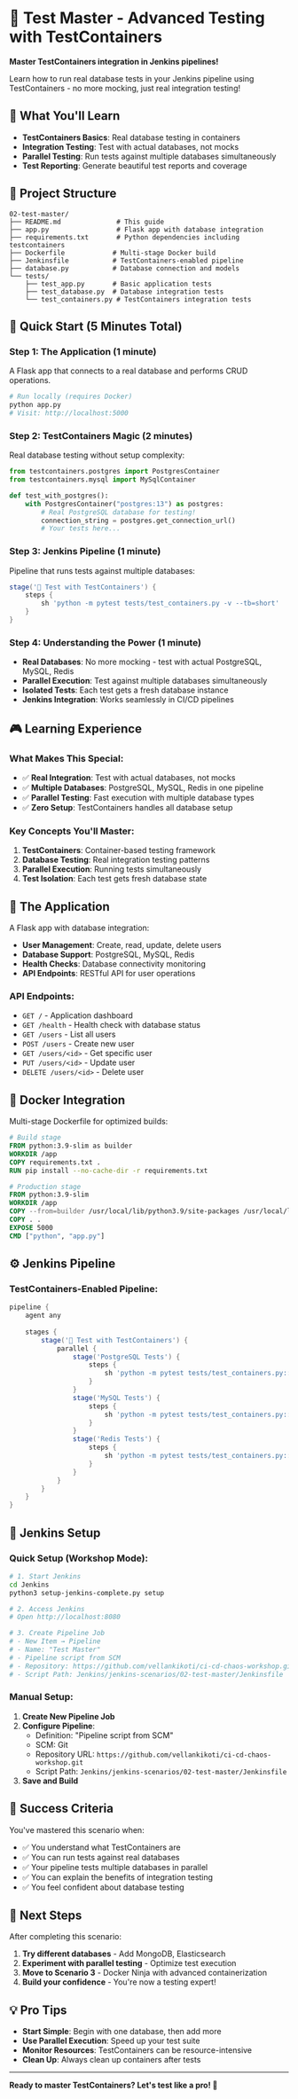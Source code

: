 # 🧪 Test Master - Advanced Testing with TestContainers

**Master TestContainers integration in Jenkins pipelines!**

Learn how to run real database tests in your Jenkins pipeline using TestContainers - no more mocking, just real integration testing!

## 🎯 What You'll Learn

- **TestContainers Basics**: Real database testing in containers
- **Integration Testing**: Test with actual databases, not mocks
- **Parallel Testing**: Run tests against multiple databases simultaneously
- **Test Reporting**: Generate beautiful test reports and coverage

## 📁 Project Structure

```
02-test-master/
├── README.md              # This guide
├── app.py                 # Flask app with database integration
├── requirements.txt       # Python dependencies including testcontainers
├── Dockerfile            # Multi-stage Docker build
├── Jenkinsfile           # TestContainers-enabled pipeline
├── database.py           # Database connection and models
└── tests/
    ├── test_app.py       # Basic application tests
    ├── test_database.py  # Database integration tests
    └── test_containers.py # TestContainers integration tests
```

## 🚀 Quick Start (5 Minutes Total)

### Step 1: The Application (1 minute)
A Flask app that connects to a real database and performs CRUD operations.

```bash
# Run locally (requires Docker)
python app.py
# Visit: http://localhost:5000
```

### Step 2: TestContainers Magic (2 minutes)
Real database testing without setup complexity:

```python
from testcontainers.postgres import PostgresContainer
from testcontainers.mysql import MySqlContainer

def test_with_postgres():
    with PostgresContainer("postgres:13") as postgres:
        # Real PostgreSQL database for testing!
        connection_string = postgres.get_connection_url()
        # Your tests here...
```

### Step 3: Jenkins Pipeline (1 minute)
Pipeline that runs tests against multiple databases:

```groovy
stage('🧪 Test with TestContainers') {
    steps {
        sh 'python -m pytest tests/test_containers.py -v --tb=short'
    }
}
```

### Step 4: Understanding the Power (1 minute)
- **Real Databases**: No more mocking - test with actual PostgreSQL, MySQL, Redis
- **Parallel Execution**: Test against multiple databases simultaneously
- **Isolated Tests**: Each test gets a fresh database instance
- **Jenkins Integration**: Works seamlessly in CI/CD pipelines

## 🎮 Learning Experience

### What Makes This Special:
- ✅ **Real Integration**: Test with actual databases, not mocks
- ✅ **Multiple Databases**: PostgreSQL, MySQL, Redis in one pipeline
- ✅ **Parallel Testing**: Fast execution with multiple database types
- ✅ **Zero Setup**: TestContainers handles all database setup

### Key Concepts You'll Master:
1. **TestContainers**: Container-based testing framework
2. **Database Testing**: Real integration testing patterns
3. **Parallel Execution**: Running tests simultaneously
4. **Test Isolation**: Each test gets fresh database state

## 🧪 The Application

A Flask app with database integration:
- **User Management**: Create, read, update, delete users
- **Database Support**: PostgreSQL, MySQL, Redis
- **Health Checks**: Database connectivity monitoring
- **API Endpoints**: RESTful API for user operations

### API Endpoints:
- `GET /` - Application dashboard
- `GET /health` - Health check with database status
- `GET /users` - List all users
- `POST /users` - Create new user
- `GET /users/<id>` - Get specific user
- `PUT /users/<id>` - Update user
- `DELETE /users/<id>` - Delete user

## 🐳 Docker Integration

Multi-stage Dockerfile for optimized builds:
```dockerfile
# Build stage
FROM python:3.9-slim as builder
WORKDIR /app
COPY requirements.txt .
RUN pip install --no-cache-dir -r requirements.txt

# Production stage
FROM python:3.9-slim
WORKDIR /app
COPY --from=builder /usr/local/lib/python3.9/site-packages /usr/local/lib/python3.9/site-packages
COPY . .
EXPOSE 5000
CMD ["python", "app.py"]
```

## ⚙️ Jenkins Pipeline

### TestContainers-Enabled Pipeline:
```groovy
pipeline {
    agent any
    
    stages {
        stage('🧪 Test with TestContainers') {
            parallel {
                stage('PostgreSQL Tests') {
                    steps {
                        sh 'python -m pytest tests/test_containers.py::test_postgres -v'
                    }
                }
                stage('MySQL Tests') {
                    steps {
                        sh 'python -m pytest tests/test_containers.py::test_mysql -v'
                    }
                }
                stage('Redis Tests') {
                    steps {
                        sh 'python -m pytest tests/test_containers.py::test_redis -v'
                    }
                }
            }
        }
    }
}
```

## 🚀 Jenkins Setup

### Quick Setup (Workshop Mode):
```bash
# 1. Start Jenkins
cd Jenkins
python3 setup-jenkins-complete.py setup

# 2. Access Jenkins
# Open http://localhost:8080

# 3. Create Pipeline Job
# - New Item → Pipeline
# - Name: "Test Master"
# - Pipeline script from SCM
# - Repository: https://github.com/vellankikoti/ci-cd-chaos-workshop.git
# - Script Path: Jenkins/jenkins-scenarios/02-test-master/Jenkinsfile
```

### Manual Setup:
1. **Create New Pipeline Job**
2. **Configure Pipeline**:
   - Definition: "Pipeline script from SCM"
   - SCM: Git
   - Repository URL: `https://github.com/vellankikoti/ci-cd-chaos-workshop.git`
   - Script Path: `Jenkins/jenkins-scenarios/02-test-master/Jenkinsfile`
3. **Save and Build**

## 🎯 Success Criteria

You've mastered this scenario when:
- ✅ You understand what TestContainers are
- ✅ You can run tests against real databases
- ✅ Your pipeline tests multiple databases in parallel
- ✅ You can explain the benefits of integration testing
- ✅ You feel confident about database testing

## 🚀 Next Steps

After completing this scenario:
1. **Try different databases** - Add MongoDB, Elasticsearch
2. **Experiment with parallel testing** - Optimize test execution
3. **Move to Scenario 3** - Docker Ninja with advanced containerization
4. **Build your confidence** - You're now a testing expert!

## 💡 Pro Tips

- **Start Simple**: Begin with one database, then add more
- **Use Parallel Execution**: Speed up your test suite
- **Monitor Resources**: TestContainers can be resource-intensive
- **Clean Up**: Always clean up containers after tests

---

**Ready to master TestContainers? Let's test like a pro! 🧪**
